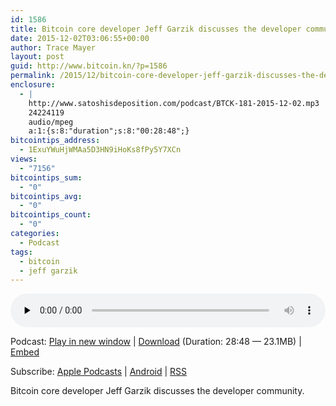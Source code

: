 ```yaml
---
id: 1586
title: Bitcoin core developer Jeff Garzik discusses the developer community
date: 2015-12-02T03:06:55+00:00
author: Trace Mayer
layout: post
guid: http://www.bitcoin.kn/?p=1586
permalink: /2015/12/bitcoin-core-developer-jeff-garzik-discusses-the-developer-community/
enclosure:
  - |
    http://www.satoshisdeposition.com/podcast/BTCK-181-2015-12-02.mp3
    24224119
    audio/mpeg
    a:1:{s:8:"duration";s:8:"00:28:48";}
bitcointips_address:
  - 1ExuYWuHjWMAa5D3HN9iHoKs8fPy5Y7XCn
views:
  - "7156"
bitcointips_sum:
  - "0"
bitcointips_avg:
  - "0"
bitcointips_count:
  - "0"
categories:
  - Podcast
tags:
  - bitcoin
  - jeff garzik
---
```

<!--powerpress_player-->

<div class="powerpress_player" id="powerpress_player_5773">
  <audio class="wp-audio-shortcode" id="audio-1586-184" preload="none" style="width: 100%;" controls="controls"><source type="audio/mpeg" src="http://media.blubrry.com/bitcoinruntogold/p/www.satoshisdeposition.com/podcast/BTCK-181-2015-12-02.mp3?_=184" /><a href="http://media.blubrry.com/bitcoinruntogold/p/www.satoshisdeposition.com/podcast/BTCK-181-2015-12-02.mp3">http://media.blubrry.com/bitcoinruntogold/p/www.satoshisdeposition.com/podcast/BTCK-181-2015-12-02.mp3</a></audio>
</div>

<p class="powerpress_links powerpress_links_mp3">
  Podcast: <a href="http://media.blubrry.com/bitcoinruntogold/p/www.satoshisdeposition.com/podcast/BTCK-181-2015-12-02.mp3" class="powerpress_link_pinw" target="_blank" title="Play in new window" onclick="return powerpress_pinw('https://www.bitcoin.kn/?powerpress_pinw=1586-podcast');" rel="nofollow">Play in new window</a> | <a href="http://media.blubrry.com/bitcoinruntogold/s/www.satoshisdeposition.com/podcast/BTCK-181-2015-12-02.mp3" class="powerpress_link_d" title="Download" rel="nofollow" download="BTCK-181-2015-12-02.mp3">Download</a> (Duration: 28:48 &#8212; 23.1MB) | <a href="#" class="powerpress_link_e" title="Embed" onclick="return powerpress_show_embed('1586-podcast');" rel="nofollow">Embed</a>
</p>

<p class="powerpress_embed_box" id="powerpress_embed_1586-podcast" style="display: none;">
  <input id="powerpress_embed_1586-podcast_t" type="text" value="<iframe width=&quot;320&quot; height=&quot;30&quot; src=&quot;https://www.bitcoin.kn/?powerpress_embed=1586-podcast&amp;powerpress_player=mediaelement-audio&quot; frameborder=&quot;0&quot; scrolling=&quot;no&quot;></iframe>" onclick="javascript: this.select();" onfocus="javascript: this.select();" style="width: 70%;" readOnly />
</p>

<p class="powerpress_links powerpress_subscribe_links">
  Subscribe: <a href="https://itunes.apple.com/WebObjects/MZStore.woa/wa/viewPodcast?id=301670981&mt=2&ls=1#episodeGuid=http%3A%2F%2Fwww.bitcoin.kn%2F%3Fp%3D1586" class="powerpress_link_subscribe powerpress_link_subscribe_itunes" title="Subscribe on Apple Podcasts" rel="nofollow">Apple Podcasts</a> | <a href="https://subscribeonandroid.com/www.bitcoin.kn/feed/podcast/" class="powerpress_link_subscribe powerpress_link_subscribe_android" title="Subscribe on Android" rel="nofollow">Android</a> | <a href="https://www.bitcoin.kn/feed/podcast/" class="powerpress_link_subscribe powerpress_link_subscribe_rss" title="Subscribe via RSS" rel="nofollow">RSS</a>
</p>

Bitcoin core developer Jeff Garzik discusses the developer community.